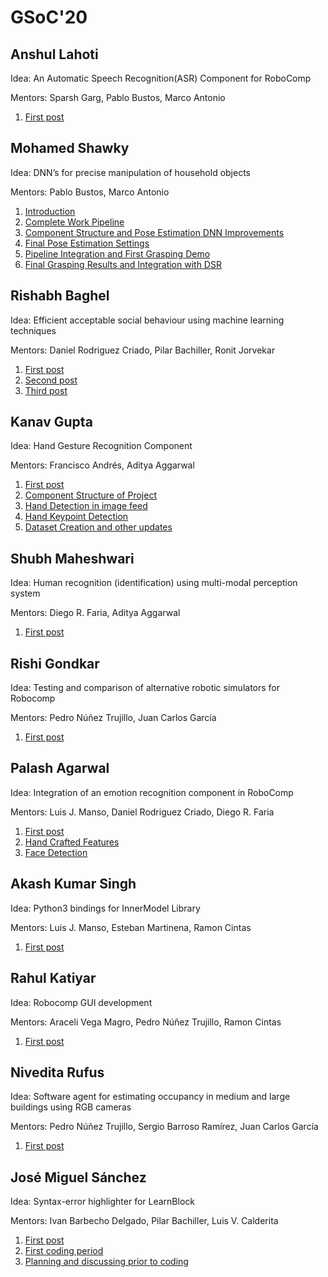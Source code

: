 # GSoC'20

## Anshul Lahoti	

Idea: An Automatic Speech Recognition(ASR) Component for RoboComp  

Mentors: Sparsh Garg, Pablo Bustos, Marco Antonio

1. [First post](/web/gsoc/2020/posts/anshul_lahoti/post01)

## Mohamed Shawky

Idea: DNN’s for precise manipulation of household objects  

Mentors: Pablo Bustos, Marco Antonio

1. [Introduction](/web/gsoc/2020/posts/mohamed_shawky/post01)
2. [Complete Work Pipeline](/web/gsoc/2020/posts/mohamed_shawky/post02)
3. [Component Structure and Pose Estimation DNN Improvements](/web/gsoc/2020/posts/mohamed_shawky/post03)
4. [Final Pose Estimation Settings](/web/gsoc/2020/posts/mohamed_shawky/post04)
5. [Pipeline Integration and First Grasping Demo](/web/gsoc/2020/posts/mohamed_shawky/post05)
6. [Final Grasping Results and Integration with DSR](/web/gsoc/2020/posts/mohamed_shawky/post06)

## Rishabh Baghel

Idea: Efficient acceptable social behaviour using machine learning techniques  

Mentors: Daniel Rodriguez Criado, Pilar Bachiller, Ronit Jorvekar

1. [First post](/web/gsoc/2020/posts/rishabh_baghel/post01)
2. [Second post](/web/gsoc/2020/posts/rishabh_baghel/post02)
3. [Third post](/web/gsoc/2020/posts/rishabh_baghel/post03)


## Kanav Gupta

Idea: Hand Gesture Recognition Component  

Mentors: Francisco Andrés, Aditya Aggarwal

1. [First post](/web/gsoc/2020/posts/kanav/post01)
2. [Component Structure of Project](/web/gsoc/2020/posts/kanav/ComponentStructure)
3. [Hand Detection in image feed](/web/gsoc/2020/posts/kanav/HandDetection)
4. [Hand Keypoint Detection](/web/gsoc/2020/posts/kanav/HandKeypoint)
5. [Dataset Creation and other updates](/web/gsoc/2020/posts/kanav/DatasetCreation)

## Shubh Maheshwari

Idea: Human recognition (identification) using multi-modal perception system  

Mentors: Diego R. Faria, Aditya Aggarwal

1. [First post](/web/gsoc/2020/posts/shubh_maheshwari/post01)

## Rishi Gondkar

Idea: Testing and comparison of alternative robotic simulators for Robocomp  

Mentors: Pedro Núñez Trujillo, Juan Carlos García

1. [First post](/web/gsoc/2020/posts/rishi_gondkar/post01)

## Palash Agarwal

Idea: Integration of an emotion recognition component in RoboComp  

Mentors: Luis J. Manso, Daniel Rodriguez Criado, Diego R. Faria

1. [First post](/web/gsoc/2020/posts/palash_agarwal/post01)
2. [Hand Crafted Features](/web/gsoc/2020/posts/palash_agarwal/HandCraftedFeatures)
3. [Face Detection](/web/gsoc/2020/posts/palash_agarwal/FaceDetection)

## Akash Kumar Singh

Idea: Python3 bindings for InnerModel Library  

Mentors: Luis J. Manso, Esteban Martinena, Ramon Cintas

1. [First post](/web/gsoc/2020/posts/akash_kumar_singh/post01)

## Rahul Katiyar

Idea: Robocomp GUI development  

Mentors: Araceli Vega Magro, Pedro Núñez Trujillo, Ramon Cintas

1. [First post](/web/gsoc/2020/posts/rahul_katiyar/post01)


## Nivedita Rufus

Idea: Software agent for estimating occupancy in medium and large buildings using RGB cameras  

Mentors: Pedro Núñez Trujillo, Sergio Barroso Ramírez, Juan Carlos García

1. [First post](/web/gsoc/2020/posts/nivedita_rufus/post01)


## José Miguel Sánchez

Idea: Syntax-error highlighter for LearnBlock  

Mentors: Ivan Barbecho Delgado, Pilar Bachiller, Luis V. Calderita

1. [First post](/web/gsoc/2020/posts/jose_miguel_sanchez/post01)
2. [First coding period](/web/gsoc/2020/posts/jose_miguel_sanchez/post02)
3. [Planning and discussing prior to coding](/web/gsoc/2020/posts/jose_miguel_sanchez/post03)
